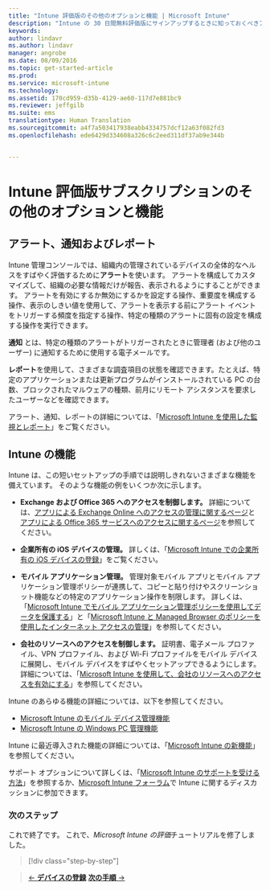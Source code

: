 ```yaml
---
title: "Intune 評価版のその他のオプションと機能 | Microsoft Intune"
description: "Intune の 30 日間無料評価版にサインアップするときに知っておくべきアラート、通知、レポートと、一般的な Intune 機能についての説明"
keywords: 
author: lindavr
ms.author: lindavr
manager: angrobe
ms.date: 08/09/2016
ms.topic: get-started-article
ms.prod: 
ms.service: microsoft-intune
ms.technology: 
ms.assetid: 170cd959-d35b-4129-ae60-117d7e881bc9
ms.reviewer: jeffgilb
ms.suite: ems
translationtype: Human Translation
ms.sourcegitcommit: a4f7a503417938eabb4334757dcf12a63f082fd3
ms.openlocfilehash: ede6429d334608a326c6c2eed311df37ab9e344b


---
```


# <a name="other-options-and-extras-for-intune-evaluation-subscriptions"></a>Intune 評価版サブスクリプションのその他のオプションと機能

## <a name="alerts-notifications-and-reports"></a>アラート、通知およびレポート
Intune 管理コンソールでは、組織内の管理されているデバイスの全体的なヘルスをすばやく評価するために**アラート**を使います。 アラートを構成してカスタマイズして、組織の必要な情報だけが報告、表示されるようにすることができます。 アラートを有効にするか無効にするかを設定する操作、重要度を構成する操作、表示のしきい値を使用して、アラートを表示する前にアラート イベントをトリガーする頻度を指定する操作、特定の種類のアラートに固有の設定を構成する操作を実行できます。

**通知** とは、特定の種類のアラートがトリガーされたときに管理者 (および他のユーザー) に通知するために使用する電子メールです。

**レポート**を使用して、さまざまな調査項目の状態を確認できます。たとえば、特定のアプリケーションまたは更新プログラムがインストールされている PC の台数、ブロックされたマルウェアの種類、前月にリモート アシスタンスを要求したユーザーなどを確認できます。

アラート、通知、レポートの詳細については、「[Microsoft Intune を使用した監視とレポート](/Intune/Deploy-Use/monitoring-and-reports-with-microsoft-intune)」をご覧ください。

## <a name="intune-capabilities"></a>Intune の機能
Intune は、この短いセットアップの手順では説明しきれないさまざまな機能を備えています。 そのような機能の例をいくつか次に示します。

-   **Exchange および Office 365 へのアクセスを制御します。** 詳細については、[アプリによる Exchange Online へのアクセスの管理に関するページ](https://technet.microsoft.com/library/dn705841.aspx)と[アプリによる Office 365 サービスへのアクセスに関するページ](https://technet.microsoft.com/library/dn818907.aspx)を参照してください。

-   **企業所有の iOS デバイスの管理。** 詳しくは、「[Microsoft Intune での企業所有の iOS デバイスの登録](/Intune/Deploy-Use/enroll-corporate-owned-ios-devices-in-microsoft-intune)」をご覧ください。

-   **モバイル アプリケーション管理。** 管理対象モバイル アプリとモバイル アプリケーション管理ポリシーが連携して、コピーと貼り付けやスクリーンショット機能などの特定のアプリケーション操作を制限します。 詳しくは、「[Microsoft Intune でモバイル アプリケーション管理ポリシーを使用してデータを保護する](/Intune/Deploy-Use/create-and-deploy-mobile-app-management-policies-with-microsoft-intune)」と「[Microsoft Intune と Managed Browser のポリシーを使用したインターネット アクセスの管理](/Intune/Deploy-Use/manage-internet-access-using-managed-browser-policies)」を参照してください。

-   **会社のリソースへのアクセスを制御します。** 証明書、電子メール プロファイル、VPN プロファイル、および Wi-Fi プロファイルをモバイル デバイスに展開し、モバイル デバイスをすばやくセットアップできるようにします。 詳細については、「[Microsoft Intune を使用して、会社のリソースへのアクセスを有効にする](/Intune/Deploy-Use/enable-access-to-company-resources-with-microsoft-intune)」を参照してください。

Intune のあらゆる機能の詳細については、以下を参照してください。
- [Microsoft Intune のモバイル デバイス管理機能](/intune/get-started/mobile-device-management-capabilities-in-microsoft-intune)
- [Microsoft Intune の Windows PC 管理機能](/intune/get-started/windows-pc-management-capabilities-in-microsoft-intune)

Intune に最近導入された機能の詳細については、「[Microsoft Intune の新機能](/Intune/Deploy-Use/whats-new-in-microsoft-intune)」を参照してください。

サポート オプションについて詳しくは、「[Microsoft Intune のサポートを受ける方法](/Intune/Troubleshoot/how-to-get-support-for-microsoft-intune)」を参照するか、[Microsoft Intune フォーラム](https://social.technet.microsoft.com/Forums/en-US/home?forum=microsoftintuneprod)で Intune に関するディスカッションに参加できます。

### <a name="next-steps"></a>次のステップ
これで終了です。 これで、*Microsoft Intune の評価*チュートリアルを修了しました。

>[!div class="step-by-step"]

>[&larr; **デバイスの登録**](.\get-started-with-a-30-day-trial-of-microsoft-intune-step-5.md)     [**次の手順** &rarr;](.\get-started-with-a-30-day-trial-of-microsoft-intune-step-7.md)  



<!--HONumber=Nov16_HO1-->


